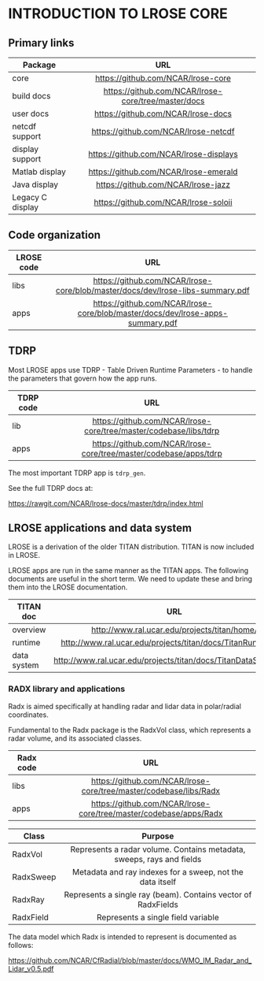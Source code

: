 # INTRODUCTION TO LROSE CORE

## Primary links

| Package           | URL      |
| -------------     |:-------------:|
| core              | https://github.com/NCAR/lrose-core |
| build docs        | https://github.com/NCAR/lrose-core/tree/master/docs |
| user docs         | https://github.com/NCAR/lrose-docs |
| netcdf support    | https://github.com/NCAR/lrose-netcdf |
| display support   | https://github.com/NCAR/lrose-displays |
| Matlab display    | https://github.com/NCAR/lrose-emerald |
| Java display      | https://github.com/NCAR/lrose-jazz |
| Legacy C display  | https://github.com/NCAR/lrose-soloii |

## Code organization

| LROSE code        | URL      |
| -------------     |:-------------:|
| libs       | https://github.com/NCAR/lrose-core/blob/master/docs/dev/lrose-libs-summary.pdf |
| apps       | https://github.com/NCAR/lrose-core/blob/master/docs/dev/lrose-apps-summary.pdf |

## TDRP

Most LROSE apps use TDRP - Table Driven Runtime Parameters - to handle the parameters
that govern how the app runs.

| TDRP code         | URL      |
| -------------     |:-------------:|
| lib       | https://github.com/NCAR/lrose-core/tree/master/codebase/libs/tdrp |
| apps      | https://github.com/NCAR/lrose-core/tree/master/codebase/apps/tdrp |

The most important TDRP app is `tdrp_gen`.

See the full TDRP docs at:

 https://rawgit.com/NCAR/lrose-docs/master/tdrp/index.html

## LROSE applications and data system

LROSE is a derivation of the older TITAN distribution. TITAN is now included in LROSE.

LROSE apps are run in the same manner as the TITAN apps. The following documents 
are useful in the short term. We need to update these and bring them into the
LROSE documentation.

| TITAN doc         | URL      |
| -------------     |:-------------:|
| overview       | http://www.ral.ucar.edu/projects/titan/home/ |
| runtime        | http://www.ral.ucar.edu/projects/titan/docs/TitanRunning.pdf |
| data system    | http://www.ral.ucar.edu/projects/titan/docs/TitanDataSystem.pdf |

### RADX library and applications

Radx is aimed specifically at handling radar and lidar data in polar/radial coordinates.

Fundamental to the Radx package is the RadxVol class, which represents a radar volume, and its associated classes.

| Radx code        | URL      |
| -------------    |:-------------:|
| libs       | https://github.com/NCAR/lrose-core/tree/master/codebase/libs/Radx |
| apps       | https://github.com/NCAR/lrose-core/tree/master/codebase/apps/Radx |

| Class       | Purpose      |
| ----------- |:-------------:|
| RadxVol     | Represents a radar volume. Contains metadata, sweeps, rays and fields |
| RadxSweep   | Metadata and ray indexes for a sweep, not the data itself |
| RadxRay     | Represents a single ray (beam). Contains vector of RadxFields |
| RadxField   | Represents a single field variable |

The data model which Radx is intended to represent is documented as follows:

https://github.com/NCAR/CfRadial/blob/master/docs/WMO_IM_Radar_and_Lidar_v0.5.pdf

